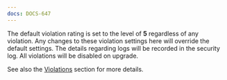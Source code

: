 ```yaml
---
docs: DOCS-647
---
```


The default violation rating is set to the level of **5** regardless of any violation. Any changes to these violation settings here will override the default settings. The details regarding logs will be recorded in the security log. All violations will be disabled on upgrade. 

See also the [Violations](#violations) section for more details.